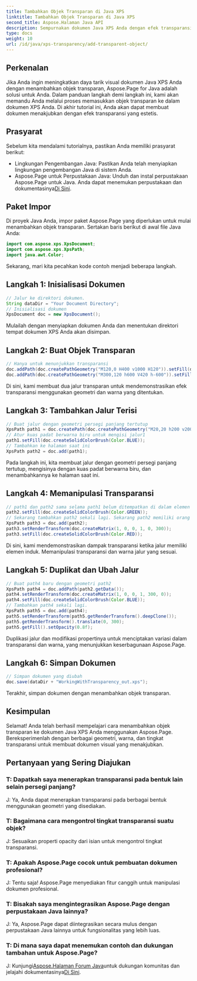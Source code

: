 ```yaml
---
title: Tambahkan Objek Transparan di Java XPS
linktitle: Tambahkan Objek Transparan di Java XPS
second_title: Aspose.Halaman Java API
description: Sempurnakan dokumen Java XPS Anda dengan efek transparansi yang menakjubkan menggunakan Aspose.Page. Ikuti panduan langkah demi langkah kami untuk menambahkan objek transparan.
type: docs
weight: 10
url: /id/java/xps-transparency/add-transparent-object/
---
```

## Perkenalan
Jika Anda ingin meningkatkan daya tarik visual dokumen Java XPS Anda dengan menambahkan objek transparan, Aspose.Page for Java adalah solusi untuk Anda. Dalam panduan langkah demi langkah ini, kami akan memandu Anda melalui proses memasukkan objek transparan ke dalam dokumen XPS Anda. Di akhir tutorial ini, Anda akan dapat membuat dokumen menakjubkan dengan efek transparansi yang estetis.
## Prasyarat
Sebelum kita mendalami tutorialnya, pastikan Anda memiliki prasyarat berikut:
- Lingkungan Pengembangan Java: Pastikan Anda telah menyiapkan lingkungan pengembangan Java di sistem Anda.
-  Aspose.Page untuk Perpustakaan Java: Unduh dan instal perpustakaan Aspose.Page untuk Java. Anda dapat menemukan perpustakaan dan dokumentasinya[Di Sini](https://releases.aspose.com/page/java/).
## Paket Impor
Di proyek Java Anda, impor paket Aspose.Page yang diperlukan untuk mulai menambahkan objek transparan. Sertakan baris berikut di awal file Java Anda:
```java
import com.aspose.xps.XpsDocument;
import com.aspose.xps.XpsPath;
import java.awt.Color;
```
Sekarang, mari kita pecahkan kode contoh menjadi beberapa langkah.
## Langkah 1: Inisialisasi Dokumen
```java
// Jalur ke direktori dokumen.
String dataDir = "Your Document Directory";
// Inisialisasi dokumen
XpsDocument doc = new XpsDocument();
```
Mulailah dengan menyiapkan dokumen Anda dan menentukan direktori tempat dokumen XPS Anda akan disimpan.
## Langkah 2: Buat Objek Transparan
```java
// Hanya untuk menunjukkan transparansi
doc.addPath(doc.createPathGeometry("M120,0 H400 v1000 H120")).setFill(doc.createSolidColorBrush(Color.GRAY));
doc.addPath(doc.createPathGeometry("M300,120 h600 V420 h-600")).setFill(doc.createSolidColorBrush(Color.GRAY));
```
Di sini, kami membuat dua jalur transparan untuk mendemonstrasikan efek transparansi menggunakan geometri dan warna yang ditentukan.
## Langkah 3: Tambahkan Jalur Terisi
```java
// Buat jalur dengan geometri persegi panjang tertutup
XpsPath path1 = doc.createPath(doc.createPathGeometry("M20,20 h200 v200 h-200 z"));
// Atur kuas padat berwarna biru untuk mengisi jalur1
path1.setFill(doc.createSolidColorBrush(Color.BLUE));
// Tambahkan ke halaman saat ini
XpsPath path2 = doc.add(path1);
```
Pada langkah ini, kita membuat jalur dengan geometri persegi panjang tertutup, mengisinya dengan kuas padat berwarna biru, dan menambahkannya ke halaman saat ini.
## Langkah 4: Memanipulasi Transparansi
```java
// path1 dan path2 sama selama path1 belum ditempatkan di dalam elemen lainnya
path2.setFill(doc.createSolidColorBrush(Color.GREEN));
// Sekarang tambahkan path2 sekali lagi. Sekarang path2 memiliki orang tua, jadi path3 tidak akan sama dengan path2.
XpsPath path3 = doc.add(path2);
path3.setRenderTransform(doc.createMatrix(1, 0, 0, 1, 0, 300));
path3.setFill(doc.createSolidColorBrush(Color.RED));
```
Di sini, kami mendemonstrasikan dampak transparansi ketika jalur memiliki elemen induk. Memanipulasi transparansi dan warna jalur yang sesuai.
## Langkah 5: Duplikat dan Ubah Jalur
```java
// Buat path4 baru dengan geometri path2
XpsPath path4 = doc.addPath(path2.getData());
path4.setRenderTransform(doc.createMatrix(1, 0, 0, 1, 300, 0));
path4.setFill(doc.createSolidColorBrush(Color.BLUE));
// Tambahkan path4 sekali lagi.
XpsPath path5 = doc.add(path4);
path5.setRenderTransform(path5.getRenderTransform().deepClone());
path5.getRenderTransform().translate(0, 300);
path5.getFill().setOpacity(0.8f);
```
Duplikasi jalur dan modifikasi propertinya untuk menciptakan variasi dalam transparansi dan warna, yang menunjukkan keserbagunaan Aspose.Page.
## Langkah 6: Simpan Dokumen
```java
// Simpan dokumen yang diubah
doc.save(dataDir + "WorkingWithTransparency_out.xps");
```
Terakhir, simpan dokumen dengan menambahkan objek transparan.
## Kesimpulan
Selamat! Anda telah berhasil mempelajari cara menambahkan objek transparan ke dokumen Java XPS Anda menggunakan Aspose.Page. Bereksperimenlah dengan berbagai geometri, warna, dan tingkat transparansi untuk membuat dokumen visual yang menakjubkan.
## Pertanyaan yang Sering Diajukan
### T: Dapatkah saya menerapkan transparansi pada bentuk lain selain persegi panjang?
J: Ya, Anda dapat menerapkan transparansi pada berbagai bentuk menggunakan geometri yang disediakan.
### T: Bagaimana cara mengontrol tingkat transparansi suatu objek?
J: Sesuaikan properti opacity dari isian untuk mengontrol tingkat transparansi.
### T: Apakah Aspose.Page cocok untuk pembuatan dokumen profesional?
J: Tentu saja! Aspose.Page menyediakan fitur canggih untuk manipulasi dokumen profesional.
### T: Bisakah saya mengintegrasikan Aspose.Page dengan perpustakaan Java lainnya?
J: Ya, Aspose.Page dapat diintegrasikan secara mulus dengan perpustakaan Java lainnya untuk fungsionalitas yang lebih luas.
### T: Di mana saya dapat menemukan contoh dan dukungan tambahan untuk Aspose.Page?
 J: Kunjungi[Aspose.Halaman Forum Java](https://forum.aspose.com/c/page/39)untuk dukungan komunitas dan jelajahi dokumentasinya[Di Sini](https://reference.aspose.com/page/java/).